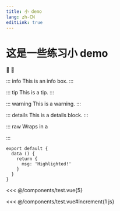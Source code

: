 ```yaml
---
title: 小 demo
lang: zh-CN
editLink: true
---
```


<script setup>
import AnimationInput from '../components/AnimationInput.vue'
</script>

# 这是一些练习小 demo

:tada: :100:

::: info
This is an info box.
:::

::: tip
This is a tip.
:::

::: warning
This is a warning.
:::

::: details
This is a details block.
:::

::: raw
Wraps in a <div class="vp-raw"/>
:::

```js{1,4}
export default {
  data () {
    return {
      msg: 'Highlighted!'
    }
  }
}
```

<<< @/components/test.vue{5}

<<< @/components/test.vue#increment{1 js}

<!--@include: ./test-include.md-->

<AnimationInput />
